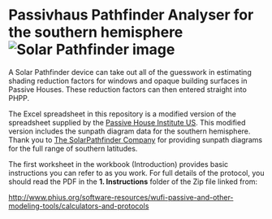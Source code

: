 Passivhaus Pathfinder Analyser for the southern hemisphere![Solar Pathfinder image](https://www.solarpathfinder.com/images/spf/works/dome_reflect.jpg?resize=100,100&classes=right)
==========================================================

A Solar Pathfinder device can take out all of the guesswork in
estimating shading reduction factors for windows and opaque building
surfaces in Passive Houses. These reduction factors can then entered
straight into PHPP.

The Excel spreadsheet in this repository is a modified version of the
spreadsheet supplied by the [Passive House Institute
US](http://www.phius.org/). This modified version includes the sunpath
diagram data for the southern hemisphere. Thank you to [The
SolarPathfinder Company](https://www.solarpathfinder.com) for
providing sunpath diagrams for the full range of southern latitudes.

The first worksheet in the workbook (Introduction) provides basic
instructions you can refer to as you work. For full details of the
protocol, you should read the PDF in the **1. Instructions** folder of
the Zip file linked from:

http://www.phius.org/software-resources/wufi-passive-and-other-modeling-tools/calculators-and-protocols

